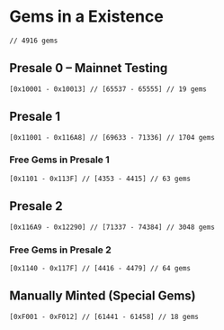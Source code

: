 # Gems in a Existence
`// 4916 gems`

## Presale 0 – Mainnet Testing
`[0x10001 - 0x10013] // [65537 - 65555] // 19 gems`

## Presale 1
`[0x11001 - 0x116A8] // [69633 - 71336] // 1704 gems`

### Free Gems in Presale 1
`[0x1101 - 0x113F] // [4353 - 4415] // 63 gems`

## Presale 2
`[0x116A9 - 0x12290] // [71337 - 74384] // 3048 gems`

### Free Gems in Presale 2
`[0x1140 - 0x117F] // [4416 - 4479] // 64 gems`

## Manually Minted (Special Gems)
`[0xF001 - 0xF012] // [61441 - 61458] // 18 gems`

